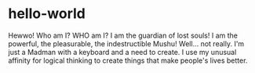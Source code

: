 # hello-world
Hewwo!
Who am I? WHO am I? I am the guardian of lost souls! I am the powerful, the pleasurable, the indestructible Mushu! Well... not really. I'm just a Madman with a keyboard and a need to create. I use my unusual affinity for logical thinking to create things that make people's lives better.
